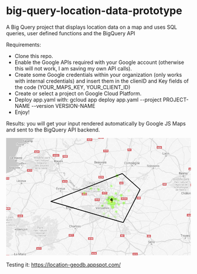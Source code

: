 # big-query-location-data-prototype
A Big Query project that displays location data on a map and uses SQL queries, user defined functions and the BigQuery API

Requirements:
- Clone this repo.
- Enable the Google APIs required with your Google account (otherwise this will not work, I am saving my own API calls).
- Create some Google credentials within your organization (only works with internal credentials) and insert them in the clienID and Key fields of the code (YOUR_MAPS_KEY, YOUR_CLIENT_ID)
- Create or select a project on Google Cloud Platform.
- Deploy app.yaml with: gcloud app deploy app.yaml --project PROJECT-NAME --version VERSION-NAME
- Enjoy!

Results: you will get your input rendered automatically by Google JS Maps and sent to the BigQuery API backend.

![Polygon Big Query with air quality dataset in France](img/polygon-input-query.png)

Testing it:
https://location-geodb.appspot.com/
